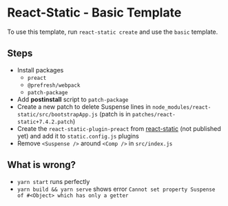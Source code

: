 # React-Static - Basic Template

To use this template, run `react-static create` and use the `basic` template.

## Steps

- Install packages
  - `preact`
  - `@prefresh/webpack`
  - `patch-package`
- Add **postinstall** script to `patch-package`
- Create a new patch to delete Suspense lines in `node_modules/react-static/src/bootstrapApp.js` (patch is in `patches/react-static+7.4.2.patch`)
- Create the `react-static-plugin-preact` from [react-static](https://github.com/react-static/react-static/blob/master/packages/react-static-plugin-preact/src/node.api.js) (not published yet) and add it to `static.config.js` plugins
- Remove `<Suspense />` around `<Comp />` in `src/index.js`

## What is wrong?

- `yarn start` runs perfectly
- `yarn build && yarn serve` shows error `Cannot set property Suspense of #<Object> which has only a getter`
